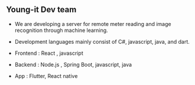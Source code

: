 ## Young-it Dev team

 - We are developing a server for remote meter reading and image recognition through machine learning.
 
 - Development languages ​​mainly consist of C#, javascript, java, and dart.
 
 - Frontend : React , javascript 
 
 - Backend : Node.js , Spring Boot, javascript, java
 
 - App : Flutter, React native
